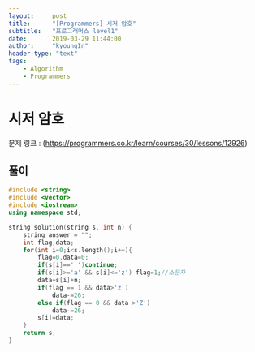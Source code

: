 ```yaml
---
layout:     post
title:      "[Programmers] 시저 암호"
subtitle:   "프로그래머스 level1"
date:       2019-03-29 11:44:00
author:     "kyoungIn"
header-type: "text"
tags:
    - Algorithm
    - Programmers
---
```

# 시저 암호

문제 링크 : (https://programmers.co.kr/learn/courses/30/lessons/12926)

## 풀이

```cpp
#include <string>
#include <vector>
#include <iostream>
using namespace std;

string solution(string s, int n) {
    string answer = "";
    int flag,data; 
    for(int i=0;i<s.length();i++){
        flag=0,data=0;
        if(s[i]==' ')continue;
        if(s[i]>='a' && s[i]<='z') flag=1;//소문자
        data=s[i]+n;
        if(flag == 1 && data>'z')
            data-=26;
        else if(flag == 0 && data >'Z')
            data-=26;
        s[i]=data;
    }
    return s;
}
```

